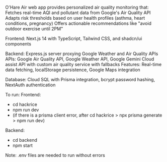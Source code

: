 O'Hare Air web app provides personalized air quality monitoring that: 
Fetches real-time AQI and pollutant data from Google's Air Quality API Adapts risk thresholds based on user health profiles (asthma, heart conditions, pregnancy) 
Offers actionable recommendations like "avoid outdoor exercise until 2PM"

Frontend: 
Next.js 14 with TypeScript, 
Tailwind CSS, and shadcn/ui components 

Backend: Express.js server proxying Google Weather and Air Quality APIs 
APIs: Google Air Quality API, Google Weather API, Google Gemini Cloud assist API with custom air quality service with fallbacks 
Features: Real-time data fetching, localStorage persistence, Google Maps integration

Database:
Cloud SQL with Prisma integration, bcrypt password hashing, NextAuth authentication

To run:
Frontend:
- cd hackrice
- npm run dev
- (if there is a prisma client error, after cd hackrice > npx prisma generate > npm run dev)

Backend:
- cd backend
- npm start

Note: .env files are needed to run without errors
